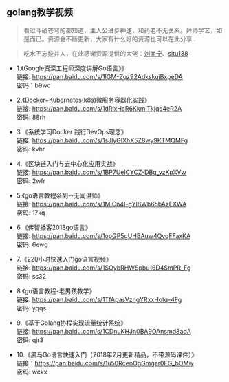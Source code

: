 ## golang教学视频
> 看过斗破苍穹的都知道，主人公进步神速，和药老不无关系。拜师学艺，如是而已。资源会不断更新，大家有什么好的资源也可以在此分享..

> 吃水不忘挖井人，在此感谢资源提供的大佬：[刘南宁](https://studygolang.com/user/lnn0818)、[situ138](https://github.com/situ138)

* 1.《Google资深工程师深度讲解Go语言》》<br>
 链接: https://pan.baidu.com/s/1IGM-Zqz92AdkskqjBxpeDA<br>
 密码：b9wc
 
* 2.《Docker+Kubernetes(k8s)微服务容器化实践》<br>
 链接: https://pan.baidu.com/s/1dRixHcR6KkmlTkjqc4eR2A<br>
 密码: 88rh
 
* 3.《系统学习Docker 践行DevOps理念》<br>
 链接: https://pan.baidu.com/s/1sJlyGIXhX5Z8wy9KTMQMFg<br>
 密码: kvhr
 
* 4.《区块链入门与去中心化应用实战》<br>
 链接: https://pan.baidu.com/s/1BP7UelCYCZ-DBq_vzKpXVw<br>
 密码: 2wfr

* 5.《go语言教程系列--无闻讲师》<br>
 链接: https://pan.baidu.com/s/1MICn4I-gYl8Wb65bAzEXWA<br>
 密码: 17kq
 
 * 6.《传智播客2018go语言》<br>
 链接: https://pan.baidu.com/s/1opGP5gUHBAuw4QvqFFaxKA<br>
 密码: 6ewg
 
 * 7.《220小时快速入门go语言视频》<br>
 链接: https://pan.baidu.com/s/1SOybRHWSpbu16D4SmPR_Fg<br> 
 密码: ss32
 
 * 8.《go语言教程-老男孩教学》<br>
 链接: https://pan.baidu.com/s/1TfApasVzngYRxxHotq-4Fg<br> 
 密码: yqqs
 
 * 9.《基于Golang协程实现流量统计系统》<br>
 链接: https://pan.baidu.com/s/1CDnuKHJn0BA9OAnsmd8adA<br>
 密码: qjr3

* 10.《黑马Go语言快速入门（2018年2月更新精品，不带源码课件）》<br>
 链接：https://pan.baidu.com/s/1u50RcepOgGmgar0FG_bOMw<br>
 密码: wckx


